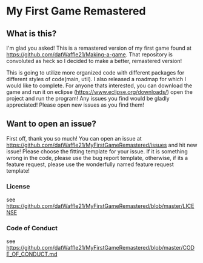 # My First Game Remastered

## What is this?
I'm glad you asked! This is a remastered version of my first game found at https://github.com/datWaffle21/Making-a-game. That repository is convoluted as heck so I decided to make a better, remastered version!

This is going to utilize more organized code with different packages for different styles of code(main, util). I also released a roadmap for which I would like to complete. For anyone thats interested, you can download the game and run it on eclipse (https://www.eclipse.org/downloads/) open the project and run the program! Any issues you find would be gladly appreciated! Please open new issues as you find them!

## Want to open an issue?
First  off, thank you so much! You can open an issue at https://github.com/datWaffle21/MyFirstGameRemastered/issues and hit new issue! Please choose the fitting template for your issue. If it is something wrong in the code, please use the bug report template, otherwise, if its a feature request, please use the wonderfully named feature request template!


### License
see https://github.com/datWaffle21/MyFirstGameRemastered/blob/master/LICENSE

### Code of Conduct
see https://github.com/datWaffle21/MyFirstGameRemastered/blob/master/CODE_OF_CONDUCT.md
